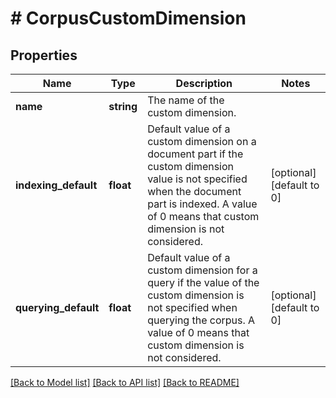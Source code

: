 # # CorpusCustomDimension

## Properties

Name | Type | Description | Notes
------------ | ------------- | ------------- | -------------
**name** | **string** | The name of the custom dimension. |
**indexing_default** | **float** | Default value of a custom dimension on a document part if the custom dimension value is not specified when the document part is indexed.  A value of 0 means that custom dimension is not considered. | [optional] [default to 0]
**querying_default** | **float** | Default value of a custom dimension for a query if the value of the custom dimension is not specified when querying the corpus.  A value of 0 means that custom dimension is not considered. | [optional] [default to 0]

[[Back to Model list]](../../README.md#models) [[Back to API list]](../../README.md#endpoints) [[Back to README]](../../README.md)
